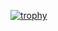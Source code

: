 
<!-- ![Kosuke9809's GitHub stats](https://github-readme-stats.vercel.app/api?username=kosuke9809&show_icons=true&theme=radical) -->
[![trophy](https://github-profile-trophy.vercel.app/?username=kosuke9809&theme=radical)](https://github.com/kosuke9809/github-profile-trophy)


<!---
kosuke9809/kosuke9809 is a ✨ special ✨ repository because its `README.md` (this file) appears on your GitHub profile.
You can click the Preview link to take a look at your changes.
--->
